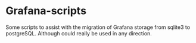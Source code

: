 # Grafana-scripts

Some scripts to assist with the migration of Grafana storage from sqlite3 to postgreSQL. Although could really be used in any direction.
